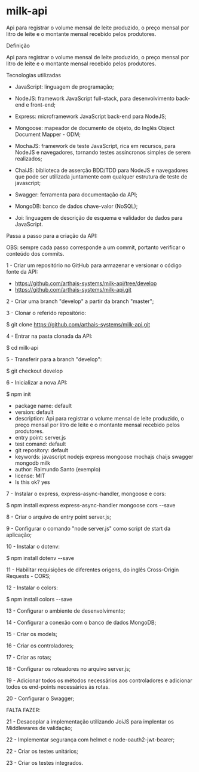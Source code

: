 # milk-api
Api para registrar o volume mensal de leite produzido, o preço mensal por litro de leite e o montante mensal recebido pelos produtores.

Definição

Api para registrar o volume mensal de leite produzido, o preço mensal por litro de leite e o montante mensal recebido pelos produtores.

Tecnologias utilizadas

- JavaScript: linguagem de programação;

- NodeJS: framework JavaScript full-stack, para desenvolvimento back-end e front-end;

- Express: microframework JavaScript back-end para NodeJS;

- Mongoose: mapeador de documento de objeto, do Inglês Object Document Mapper - ODM;

- MochaJS: framework de teste JavaScript, rica em recursos, para NodeJS e navegadores, tornando testes assíncronos simples de serem realizados;

- ChaiJS: biblioteca de asserção BDD/TDD para NodeJS e navegadores que pode ser utilizada juntamente com qualquer estrutura de teste de javascript;

- Swagger: ferramenta para documentação da API;

- MongoDB: banco de dados chave-valor (NoSQL);

- Joi: linguagem de descrição de esquema e validador de dados para JavaScript.


Passa a passo para a criação da API:

OBS: sempre cada passo corresponde a um commit, portanto verificar o conteúdo dos commits.

1 - Criar um repositório no GitHub para armazenar e versionar o código fonte da API:

  - https://github.com/arthais-systems/milk-api/tree/develop
  - https://github.com/arthais-systems/milk-api.git

2 - Criar uma branch "develop" a partir da branch "master";

3 - Clonar o referido repositório:

  $ git clone https://github.com/arthais-systems/milk-api.git

4 - Entrar na pasta clonada da API:

  $ cd milk-api

5 - Transferir para a branch "develop":

  $ git checkout develop

6 - Inicializar a nova API:

  $ npm init

  - package name: default
  - version: default
  - description: Api para registrar o volume mensal de leite produzido, o preço mensal por litro de leite e o montante mensal recebido pelos produtores.
  - entry point: server.js
  - test comand: default
  - git repository: default
  - keywords: javascript nodejs express mongoose mochajs chaijs swagger mongodb milk
  - author: Raimundo Santo (exemplo)
  - license: MIT
  - Is this ok? yes

7 - Instalar o express, express-async-handler, mongoose e cors:

  $ npm install express express-async-handler mongoose cors --save
  
8 - Criar o arquivo de entry point server.js;

9 - Configurar o comando "node server.js" como script de start da aplicação;

10 - Instalar o dotenv:

  $ npm install dotenv --save

11 - Habilitar requisições de diferentes origens, do inglês Cross-Origin Requests - CORS;

12 - Instalar o colors:
  
  $ npm install colors --save

13 - Configurar o ambiente de desenvolvimento;

14 - Configurar a conexão com o banco de dados MongoDB;

15 - Criar os models;

16 - Criar os controladores;

17 - Criar as rotas;

18 - Configurar os roteadores no arquivo server.js;

19 - Adicionar todos os métodos necessários aos controladores e adicionar todos os end-points necessários às rotas.

20 - Configurar o Swagger;

FALTA FAZER:

21 - Desacoplar a implementação utilizando JoiJS para implentar os Middlewares de validação;

22 - Implementar segurança com helmet e node-oauth2-jwt-bearer;

22 - Criar os testes unitários;

23 - Criar os testes integrados.
 
